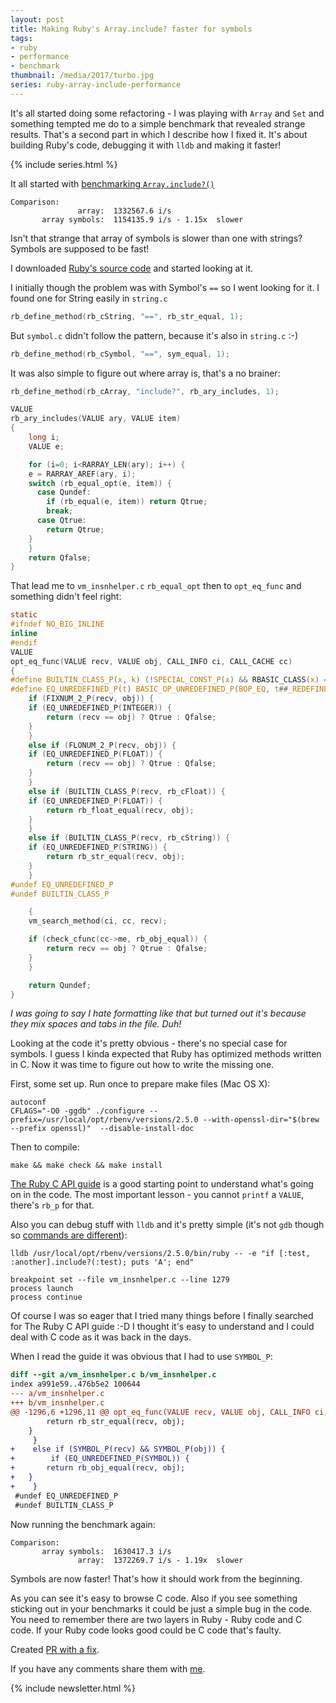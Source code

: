 ```yaml
---
layout: post
title: Making Ruby's Array.include? faster for symbols
tags:
- ruby
- performance
- benchmark
thumbnail: /media/2017/turbo.jpg
series: ruby-array-include-performance
---
```

It's all started doing some refactoring - I was playing with `Array` and `Set` and something tempted me do to a simple benchmark that revealed strange results. That's a second part in which I describe how I fixed it. It's about building Ruby's code, debugging it with `lldb` and making it faster!

{% include series.html %}

It all started with [benchmarking `Array.include?()`](https://github.com/pawelniewie/benchmark-set-array-contains/blob/master/ruby/array_include.rb)

```
Comparison:
               array:  1332567.6 i/s
       array symbols:  1154135.9 i/s - 1.15x  slower
```

Isn't that strange that array of symbols is slower than one with strings? Symbols are supposed to be fast!

I downloaded [Ruby's source code](https://github.com/ruby/ruby) and started looking at it.

I initially though the problem was with Symbol's `==` so I went looking for it. I found one for String easily in `string.c`

```c
rb_define_method(rb_cString, "==", rb_str_equal, 1);
```

But `symbol.c` didn't follow the pattern, because it's also in `string.c` :-)

```c
rb_define_method(rb_cSymbol, "==", sym_equal, 1);
```

It was also simple to figure out where array is, that's a no brainer:

```c
rb_define_method(rb_cArray, "include?", rb_ary_includes, 1);
```

```c
VALUE
rb_ary_includes(VALUE ary, VALUE item)
{
    long i;
    VALUE e;

    for (i=0; i<RARRAY_LEN(ary); i++) {
	e = RARRAY_AREF(ary, i);
	switch (rb_equal_opt(e, item)) {
	  case Qundef:
	    if (rb_equal(e, item)) return Qtrue;
	    break;
	  case Qtrue:
	    return Qtrue;
	}
    }
    return Qfalse;
}
```

That lead me to `vm_insnhelper.c` `rb_equal_opt` then to `opt_eq_func` and something didn't feel right:

```c
static
#ifndef NO_BIG_INLINE
inline
#endif
VALUE
opt_eq_func(VALUE recv, VALUE obj, CALL_INFO ci, CALL_CACHE cc)
{
#define BUILTIN_CLASS_P(x, k) (!SPECIAL_CONST_P(x) && RBASIC_CLASS(x) == k)
#define EQ_UNREDEFINED_P(t) BASIC_OP_UNREDEFINED_P(BOP_EQ, t##_REDEFINED_OP_FLAG)
    if (FIXNUM_2_P(recv, obj)) {
	if (EQ_UNREDEFINED_P(INTEGER)) {
	    return (recv == obj) ? Qtrue : Qfalse;
	}
    }
    else if (FLONUM_2_P(recv, obj)) {
	if (EQ_UNREDEFINED_P(FLOAT)) {
	    return (recv == obj) ? Qtrue : Qfalse;
	}
    }
    else if (BUILTIN_CLASS_P(recv, rb_cFloat)) {
	if (EQ_UNREDEFINED_P(FLOAT)) {
	    return rb_float_equal(recv, obj);
	}
    }
    else if (BUILTIN_CLASS_P(recv, rb_cString)) {
	if (EQ_UNREDEFINED_P(STRING)) {
	    return rb_str_equal(recv, obj);
	}
    }
#undef EQ_UNREDEFINED_P
#undef BUILTIN_CLASS_P

    {
	vm_search_method(ci, cc, recv);

	if (check_cfunc(cc->me, rb_obj_equal)) {
	    return recv == obj ? Qtrue : Qfalse;
	}
    }

    return Qundef;
}
```

*I was going to say I hate formatting like that but turned out it's because they mix spaces and tabs in the file. Duh!*

Looking at the code it's pretty obvious - there's no special case for symbols. I guess I kinda expected that Ruby has optimized methods written in C. Now it was time to figure out how to write the missing one.

First, some set up. Run once to prepare make files (Mac OS X):

```
autoconf
CFLAGS="-O0 -ggdb" ./configure --prefix=/usr/local/opt/rbenv/versions/2.5.0 --with-openssl-dir="$(brew --prefix openssl)"  --disable-install-doc
```

Then to compile:

```
make && make check && make install
```

[The Ruby C API guide](https://silverhammermba.github.io/emberb/c/) is a good starting point to understand what's going on in the code. The most important lesson - you cannot `printf` a `VALUE`, there's `rb_p` for that.

Also you can debug stuff with `lldb` and it's pretty simple (it's not `gdb` though so [commands are different](https://lldb.llvm.org/tutorial.html)):

`lldb /usr/local/opt/rbenv/versions/2.5.0/bin/ruby -- -e "if [:test, :another].include?(:test); puts 'A'; end"`

```
breakpoint set --file vm_insnhelper.c --line 1279
process launch
process continue
```

Of course I was so eager that I tried many things before I finally searched for The Ruby C API guide :-D I thought it's easy to understand and I could deal with C code as it was back in the days.

When I read the guide it was obvious that I had to use `SYMBOL_P`:

```diff
diff --git a/vm_insnhelper.c b/vm_insnhelper.c
index a991e59..476b5e2 100644
--- a/vm_insnhelper.c
+++ b/vm_insnhelper.c
@@ -1296,6 +1296,11 @@ opt_eq_func(VALUE recv, VALUE obj, CALL_INFO ci, CALL_CACHE cc)
 	    return rb_str_equal(recv, obj);
 	}
     }
+    else if (SYMBOL_P(recv) && SYMBOL_P(obj)) {
+        if (EQ_UNREDEFINED_P(SYMBOL)) {
+	    return rb_obj_equal(recv, obj);
+	}
+    }
 #undef EQ_UNREDEFINED_P
 #undef BUILTIN_CLASS_P
```

Now running the benchmark again:

```
Comparison:
       array symbols:  1630417.3 i/s
               array:  1372269.7 i/s - 1.19x  slower
```

Symbols are now faster! That's how it should work from the beginning.

As you can see it's easy to browse C code. Also if you see something sticking out in your benchmarks it could be just a simple bug in the code. You need to remember there are two layers in Ruby - Ruby code and C code. If your Ruby code looks good could be C code that's faulty.

Created [PR with a fix](https://github.com/ruby/ruby/pull/1540).

If you have any comments share them with [me](https://twitter.com/devonsteroids).

{% include newsletter.html %}